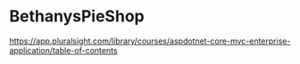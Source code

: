 # BethanysPieShop
https://app.pluralsight.com/library/courses/aspdotnet-core-mvc-enterprise-application/table-of-contents
